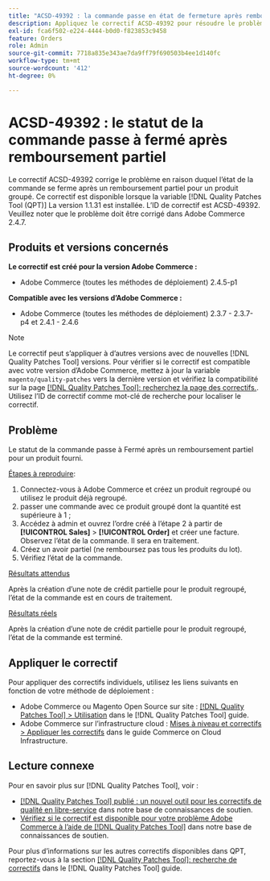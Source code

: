 ```yaml
---
title: "ACSD-49392 : la commande passe en état de fermeture après remboursement partiel"
description: Appliquez le correctif ACSD-49392 pour résoudre le problème Adobe Commerce en raison duquel l’état de la commande se ferme après un remboursement partiel d’un produit regroupé.
exl-id: fca6f502-e224-4444-b0d0-f823853c9458
feature: Orders
role: Admin
source-git-commit: 7718a835e343ae7da9ff79f690503b4ee1d140fc
workflow-type: tm+mt
source-wordcount: '412'
ht-degree: 0%

---
```


# ACSD-49392 : le statut de la commande passe à fermé après remboursement partiel

Le correctif ACSD-49392 corrige le problème en raison duquel l’état de la commande se ferme après un remboursement partiel pour un produit groupé. Ce correctif est disponible lorsque la variable [!DNL Quality Patches Tool (QPT)] La version 1.1.31 est installée. L’ID de correctif est ACSD-49392. Veuillez noter que le problème doit être corrigé dans Adobe Commerce 2.4.7.

## Produits et versions concernés

**Le correctif est créé pour la version Adobe Commerce :**

* Adobe Commerce (toutes les méthodes de déploiement) 2.4.5-p1

**Compatible avec les versions d’Adobe Commerce :**

* Adobe Commerce (toutes les méthodes de déploiement) 2.3.7 - 2.3.7-p4 et 2.4.1 - 2.4.6

>[!NOTE]
>
>Le correctif peut s’appliquer à d’autres versions avec de nouvelles [!DNL Quality Patches Tool] versions. Pour vérifier si le correctif est compatible avec votre version d’Adobe Commerce, mettez à jour la variable `magento/quality-patches` vers la dernière version et vérifiez la compatibilité sur la page [[!DNL Quality Patches Tool]: recherchez la page des correctifs.](https://experienceleague.adobe.com/tools/commerce-quality-patches/index.html). Utilisez l’ID de correctif comme mot-clé de recherche pour localiser le correctif.

## Problème

Le statut de la commande passe à Fermé après un remboursement partiel pour un produit fourni.

<u>Étapes à reproduire</u>:

1. Connectez-vous à Adobe Commerce et créez un produit regroupé ou utilisez le produit déjà regroupé.
1. passer une commande avec ce produit groupé dont la quantité est supérieure à 1 ;
1. Accédez à admin et ouvrez l’ordre créé à l’étape 2 à partir de **[!UICONTROL Sales]** > **[!UICONTROL Order]** et créer une facture. Observez l’état de la commande. Il sera en traitement.
1. Créez un avoir partiel (ne remboursez pas tous les produits du lot).
1. Vérifiez l’état de la commande.

<u>Résultats attendus</u>

Après la création d’une note de crédit partielle pour le produit regroupé, l’état de la commande est en cours de traitement.

<u>Résultats réels</u>

Après la création d’une note de crédit partielle pour le produit regroupé, l’état de la commande est terminé.

## Appliquer le correctif

Pour appliquer des correctifs individuels, utilisez les liens suivants en fonction de votre méthode de déploiement :

* Adobe Commerce ou Magento Open Source sur site : [[!DNL Quality Patches Tool] > Utilisation](https://experienceleague.adobe.com/docs/commerce-operations/tools/quality-patches-tool/usage.html) dans le [!DNL Quality Patches Tool] guide.
* Adobe Commerce sur l’infrastructure cloud : [Mises à niveau et correctifs > Appliquer les correctifs](https://experienceleague.adobe.com/docs/commerce-cloud-service/user-guide/develop/upgrade/apply-patches.html) dans le guide Commerce on Cloud Infrastructure.

## Lecture connexe

Pour en savoir plus sur [!DNL Quality Patches Tool], voir :

* [[!DNL Quality Patches Tool] publié : un nouvel outil pour les correctifs de qualité en libre-service](/help/announcements/adobe-commerce-announcements/magento-quality-patches-released-new-tool-to-self-serve-quality-patches.md) dans notre base de connaissances de soutien.
* [Vérifiez si le correctif est disponible pour votre problème Adobe Commerce à l’aide de [!DNL Quality Patches Tool]](/help/support-tools/patches-available-in-qpt-tool/check-patch-for-magento-issue-with-magento-quality-patches.md) dans notre base de connaissances de soutien.

Pour plus d’informations sur les autres correctifs disponibles dans QPT, reportez-vous à la section [[!DNL Quality Patches Tool]: recherche de correctifs](https://experienceleague.adobe.com/tools/commerce-quality-patches/index.html) dans le [!DNL Quality Patches Tool] guide.
